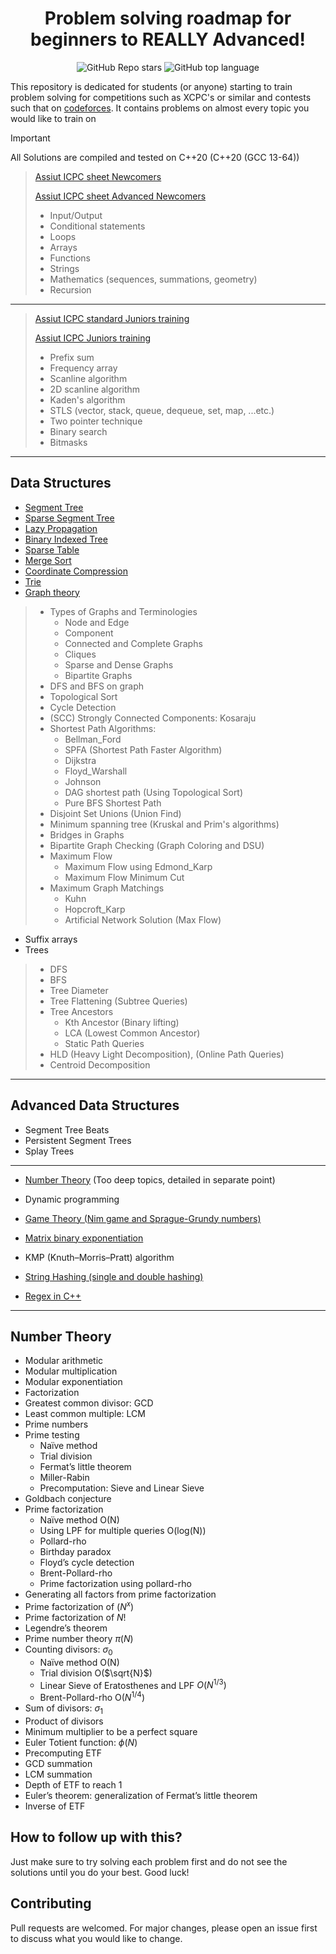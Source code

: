 <div align = "center" >
    
# Problem solving roadmap for beginners to REALLY Advanced!
![GitHub Repo stars](https://img.shields.io/github/stars/AhmedEssamYassin/Problem_Solving?style=flat?labelColor=#697689)
![GitHub top language](https://img.shields.io/github/languages/top/AhmedEssamYassin/Problem_Solving?style=flat)
</div>

This repository is dedicated for students (or anyone) starting to train problem solving for competitions such as XCPC's or similar and contests such that on [codeforces](https://codeforces.com/).
It contains problems on almost every topic you would like to train on

> [!IMPORTANT]  
All Solutions are compiled and tested on C++20 (C++20 (GCC 13-64))

>[Assiut ICPC sheet Newcomers](https://github.com/AhmedEssamYassin/Probelm_Solving/tree/main/CP%20Sheets%20Solutions/ICPC%20Assiut%20-%20Newcomers)
>
>[Assiut ICPC sheet Advanced Newcomers](https://github.com/AhmedEssamYassin/Probelm_Solving/tree/main/CP%20Sheets%20Solutions/ICPC%20Assiut%20Advanced%20-%20Newcomers%202023)
>- Input/Output
>- Conditional statements
>- Loops
>- Arrays
>- Functions
>- Strings
>- Mathematics (sequences, summations, geometry)
>- Recursion

---

>[Assiut ICPC standard Juniors training](https://github.com/AhmedEssamYassin/Probelm_Solving/tree/main/CP%20Sheets%20Solutions/ICPC%20Assiut%20-%20Standard%20Juniors%20Phase%201)
>
>[Assiut ICPC Juniors  training](https://github.com/AhmedEssamYassin/Problem_Solving/tree/main/CP%20Sheets%20Solutions/ICPC%20Assiut%20%20-%20Juniors%20Phase%201%20-%202022)
>- Prefix sum
>- Frequency array
>- Scanline algorithm
>- 2D scanline algorithm
>- Kaden's algorithm
>- STLS (vector, stack, queue, dequeue, set, map, ...etc.)
>- Two pointer technique
>- Binary search
>- Bitmasks

---
## Data Structures
- [Segment Tree](https://github.com/AhmedEssamYassin/Problem_Solving/tree/main/Data%20Structures/Segment%20Tree)
- [Sparse Segment Tree]()
- [Lazy Propagation](https://github.com/AhmedEssamYassin/Problem_Solving/tree/main/Data%20Structures/Lazy%20Propagation)
- [Binary Indexed Tree](https://github.com/AhmedEssamYassin/Problem_Solving/tree/main/Data%20Structures/Binary%20Indexed%20Tree%20(BIT))
- [Sparse Table](https://github.com/AhmedEssamYassin/Problem_Solving/tree/main/Data%20Structures/Sparse%20Tables)
- [Merge Sort](https://github.com/AhmedEssamYassin/Problem_Solving/tree/main/Data%20Structures/Merge%20Sort)
- [Coordinate Compression](https://github.com/AhmedEssamYassin/Problem_Solving/tree/main/Data%20Structures/Coordinate%20Compression)
- [Trie](https://github.com/AhmedEssamYassin/Problem_Solving/tree/main/Data%20Structures/Trie)
- [Graph theory](https://github.com/AhmedEssamYassin/Problem_Solving/tree/main/Data%20Structures/Graph%20Theory)
> - Types of Graphs and Terminologies
>   - Node and Edge
>   - Component
>   - Connected and Complete Graphs
>   - Cliques
>   - Sparse and Dense Graphs
>   - Bipartite Graphs
> - DFS and BFS on graph
> - Topological Sort
> - Cycle Detection
> - (SCC) Strongly Connected Components: Kosaraju
> - Shortest Path Algorithms:
>   - Bellman_Ford
>   - SPFA (Shortest Path Faster Algorithm)
>   - Dijkstra
>   - Floyd_Warshall
>   - Johnson
>   - DAG shortest path (Using Topological Sort)
>   - Pure BFS Shortest Path
> - Disjoint Set Unions (Union Find)
> - Minimum spanning tree (Kruskal and Prim's algorithms)
> - Bridges in Graphs
> - Bipartite Graph Checking (Graph Coloring and DSU)
> - Maximum Flow
>   - Maximum Flow using Edmond_Karp
>   - Maximum Flow Minimum Cut
> - Maximum Graph Matchings
>   - Kuhn
>   - Hopcroft_Karp
>   - Artificial Network Solution (Max Flow) 
- Suffix arrays
- Trees
> - DFS
> - BFS
> - Tree Diameter
> - Tree Flattening (Subtree Queries)
> - Tree Ancestors
>   - Kth Ancestor (Binary lifting)
>   - LCA (Lowest Common Ancestor)
>   - Static Path Queries
> - HLD (Heavy Light Decomposition), (Online Path Queries)
> - Centroid Decomposition

---

## Advanced Data Structures
- Segment Tree Beats
- Persistent Segment Trees
- Splay Trees

---

- [Number Theory](https://github.com/AhmedEssamYassin/Problem_Solving/tree/main/Topic-based%20Training/Math/Number%20Theory) (Too deep topics, detailed in separate point)
- Dynamic programming
- [Game Theory (Nim game and Sprague-Grundy numbers)](https://github.com/AhmedEssamYassin/Problem_Solving/tree/main/Topic-based%20Training/Game%20Theory)
- [Matrix binary exponentiation](https://github.com/AhmedEssamYassin/Problem_Solving/tree/main/Data%20Structures/Matrix%20Exponentiation)

- KMP (Knuth–Morris–Pratt) algorithm
- [String Hashing (single and double hashing)](https://github.com/AhmedEssamYassin/Problem_Solving/tree/main/Data%20Structures/String%20Hashing)
- [Regex in C++](https://github.com/AhmedEssamYassin/Problem_Solving/tree/main/Topic-based%20Training/Regex%20in%20C%2B%2B)

---

## Number Theory
- Modular arithmetic
- Modular multiplication
- Modular exponentiation
- Factorization
- Greatest common divisor: GCD
- Least common multiple: LCM
- Prime numbers
- Prime testing
    - Naïve method
    - Trial division
    - Fermat’s little theorem
    - Miller-Rabin
    - Precomputation: Sieve and Linear Sieve
- Goldbach conjecture
- Prime factorization
    - Naïve method O(N)
    - Using LPF for multiple queries O(log(N))
    - Pollard-rho
    - Birthday paradox
    - Floyd’s cycle detection
    - Brent-Pollard-rho
    - Prime factorization using pollard-rho
- Generating all factors from prime factorization
- Prime factorization of $(N^x)$
- Prime factorization of $N!$
- Legendre’s theorem
- Prime number theory $π(N)$
- Counting divisors: $σ_0$
    - Naïve method O(N)
    - Trial division O($\sqrt{N}$)
    - Linear Sieve of Eratosthenes and LPF $O(N^{1/3})$    
    - Brent-Pollard-rho O($N^{1/4}$)
- Sum of divisors: $σ_1$
- Product of divisors
- Minimum multiplier to be a perfect square
- Euler Totient function: $\phi(N)$
- Precomputing ETF
- GCD summation
- LCM summation
- Depth of ETF to reach 1
- Euler’s theorem: generalization of Fermat’s little theorem
- Inverse of ETF
## How to follow up with this?
Just make sure to try solving each problem first and do not see the solutions until you do your best.
Good luck!

## Contributing

Pull requests are welcomed. For major changes, please open an issue first
to discuss what you would like to change.
